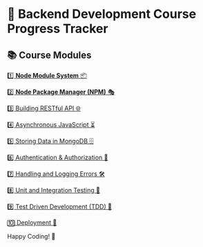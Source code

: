 # 🚀 Backend Development Course Progress Tracker

## 📚 Course Modules

[ 1️⃣ **Node Module System** 📦](./02%20Node%20Module%20System/Readme.md)

[ 2️⃣ **Node Package Manager (NPM)** 🎭 ]()

[ 3️⃣ Building RESTful API 🌐  ]()

[ 4️⃣ Asynchronous JavaScript ⏳  ]()

[ 5️⃣ Storing Data in MongoDB 🗄️ ]()

[ 6️⃣ Authentication & Authorization 🔐  ]()

[ 7️⃣ Handling and Logging Errors 🛠️  ]()

[ 8️⃣ Unit and Integration Testing 🧪  ]()

[ 9️⃣ Test Driven Development (TDD) 📜 ]()

[ 🔟 Deployment 🚀  ]()


Happy Coding! 🎉

